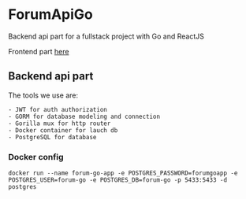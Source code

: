 # ForumApiGo

Backend api part for a fullstack project with Go and ReactJS

Frontend part [here](https://github.com/Thrashy190)

## Backend api part

The tools we use are:

    - JWT for auth authorization
    - GORM for database modeling and connection
    - Gorilla mux for http router
    - Docker container for lauch db
    - PostgreSQL for database

### Docker config

    docker run --name forum-go-app -e POSTGRES_PASSWORD=forumgoapp -e POSTGRES_USER=forum-go -e POSTGRES_DB=forum-go -p 5433:5433 -d postgres

